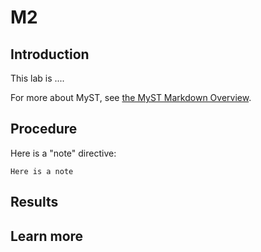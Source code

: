 # M2

## Introduction 

This lab is ....

For more about MyST, see [the MyST Markdown Overview](https://jupyterbook.org/content/myst.html).

## Procedure 


Here is a "note" directive:

```{note}
Here is a note
```




## Results

## Learn more